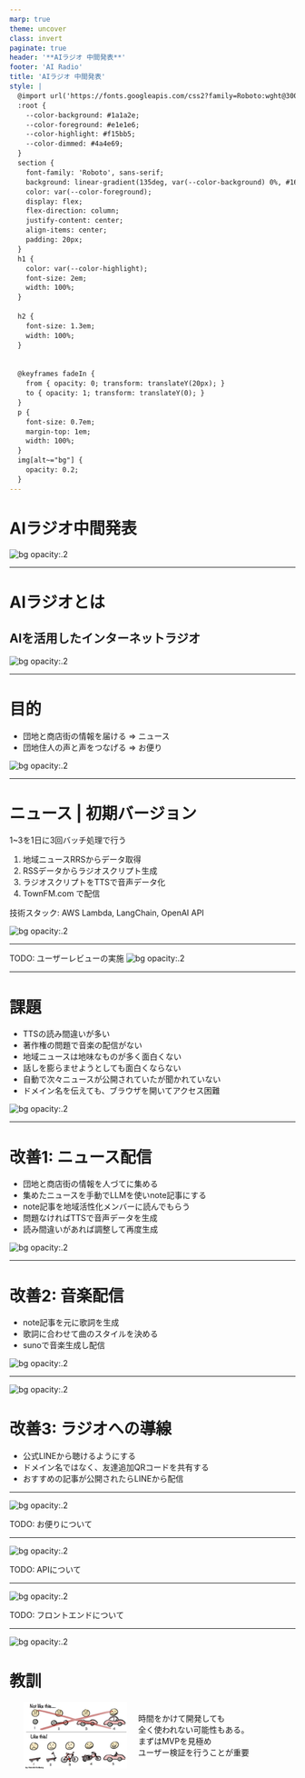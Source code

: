 ```yaml
---
marp: true
theme: uncover
class: invert
paginate: true
header: '**AIラジオ 中間発表**'
footer: 'AI Radio'
title: 'AIラジオ 中間発表'
style: |
  @import url('https://fonts.googleapis.com/css2?family=Roboto:wght@300;400;700&display=swap');
  :root {
    --color-background: #1a1a2e;
    --color-foreground: #e1e1e6;
    --color-highlight: #f15bb5;
    --color-dimmed: #4a4e69;
  }
  section {
    font-family: 'Roboto', sans-serif;
    background: linear-gradient(135deg, var(--color-background) 0%, #16213e 100%);
    color: var(--color-foreground);
    display: flex;
    flex-direction: column;
    justify-content: center;
    align-items: center;
    padding: 20px;
  }
  h1 {
    color: var(--color-highlight);
    font-size: 2em;
    width: 100%;
  }

  h2 {
    font-size: 1.3em;
    width: 100%;
  }

  
  @keyframes fadeIn {
    from { opacity: 0; transform: translateY(20px); }
    to { opacity: 1; transform: translateY(0); }
  }
  p {
    font-size: 0.7em;
    margin-top: 1em;
    width: 100%;
  }
  img[alt~="bg"] {
    opacity: 0.2;
  }
---
```


<!-- _class: lead -->
# AIラジオ中間発表

![bg opacity:.2](https://images.unsplash.com/photo-1620712943543-bcc4688e7485)

---

# AIラジオとは

## AIを活用したインターネットラジオ

![bg opacity:.2](https://images.unsplash.com/photo-1620712943543-bcc4688e7485)

---

# 目的

- 団地と商店街の情報を届ける => ニュース
- 団地住人の声と声をつなげる => お便り

![bg opacity:.2](https://images.unsplash.com/photo-1620712943543-bcc4688e7485)

---

# ニュース | 初期バージョン

1~3を1日に3回バッチ処理で行う

1. 地域ニュースRRSからデータ取得
2. RSSデータからラジオスクリプト生成
3. ラジオスクリプトをTTSで音声データ化
4. TownFM.com で配信

技術スタック: AWS Lambda, LangChain, OpenAI API

![bg opacity:.2](https://images.unsplash.com/photo-1620712943543-bcc4688e7485)

---

TODO: ユーザーレビューの実施
![bg opacity:.2](https://images.unsplash.com/photo-1620712943543-bcc4688e7485)

---

# 課題

- TTSの読み間違いが多い
- 著作権の問題で音楽の配信がない
- 地域ニュースは地味なものが多く面白くない
- 話しを膨らませようとしても面白くならない
- 自動で次々ニュースが公開されていたが聞かれていない
- ドメイン名を伝えても、ブラウザを開いてアクセス困難

![bg opacity:.2](https://images.unsplash.com/photo-1620712943543-bcc4688e7485)

---

# 改善1: ニュース配信

- 団地と商店街の情報を人づてに集める
- 集めたニュースを手動でLLMを使いnote記事にする
- note記事を地域活性化メンバーに読んでもらう
- 問題なければTTSで音声データを生成
- 読み間違いがあれば調整して再度生成

![bg opacity:.2](https://images.unsplash.com/photo-1620712943543-bcc4688e7485)

---

# 改善2: 音楽配信

- note記事を元に歌詞を生成
- 歌詞に合わせて曲のスタイルを決める
- sunoで音楽生成し配信

![bg opacity:.2](https://images.unsplash.com/photo-1620712943543-bcc4688e7485)

---
![bg opacity:.2](https://images.unsplash.com/photo-1620712943543-bcc4688e7485)

# 改善3: ラジオへの導線

- 公式LINEから聴けるようにする
- ドメイン名ではなく、友達追加QRコードを共有する
- おすすめの記事が公開されたらLINEから配信

---
![bg opacity:.2](https://images.unsplash.com/photo-1620712943543-bcc4688e7485)

TODO: お便りについて

---
![bg opacity:.2](https://images.unsplash.com/photo-1620712943543-bcc4688e7485)

TODO: APIについて

---
![bg opacity:.2](https://images.unsplash.com/photo-1620712943543-bcc4688e7485)

TODO: フロントエンドについて

---

![bg opacity:.2](https://images.unsplash.com/photo-1620712943543-bcc4688e7485)

# 教訓

<section class="flex-slide">
  <div class="flex-container">
    <img src="img/mvp.png" alt="MVPの図表">
    <div class="text-container">
      時間をかけて開発しても<br>
      全く使われない可能性もある。<br>
      まずはMVPを見極め<br>
      ユーザー検証を行うことが重要
    </div>
  </div>
</section>

<style>
.flex-slide {
  display: flex;
  align-items: center;
  justify-content: center;
}

.flex-container {
  display: flex;
  align-items: center;
  justify-content: space-between;
  width: 90%;
}

.flex-container img {
  width: 40%;
  height: auto;
}

.flex-container div {
  width: 65%;
  padding-left: 20px;
}

.text-container {
  width: 65%;
  padding-left: 20px;
  text-align: left; /* テキストを左揃えにする */
}
</style>
